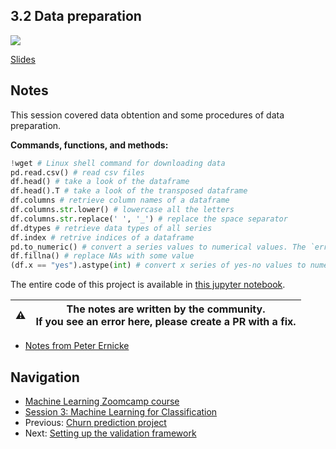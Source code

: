 
## 3.2 Data preparation

<a href="https://www.youtube.com/watch?v=VSGGU9gYvdg&list=PL3MmuxUbc_hIhxl5Ji8t4O6lPAOpHaCLR"><img src="images/thumbnail-3-02.jpg"></a>

[Slides](https://www.slideshare.net/AlexeyGrigorev/ml-zoomcamp-3-machine-learning-for-classification)

## Notes

This session covered data obtention and some procedures of data preparation. 

**Commands, functions, and methods:** 

```python
!wget # Linux shell command for downloading data
pd.read.csv() # read csv files
df.head() # take a look of the dataframe
df.head().T # take a look of the transposed dataframe
df.columns # retrieve column names of a dataframe
df.columns.str.lower() # lowercase all the letters
df.columns.str.replace(' ', '_') # replace the space separator
df.dtypes # retrieve data types of all series
df.index # retrive indices of a dataframe
pd.to_numeric() # convert a series values to numerical values. The `errors=coerce` argument allows making the transformation despite some encountered errors.
df.fillna() # replace NAs with some value
(df.x == "yes").astype(int) # convert x series of yes-no values to numerical values.
```

The entire code of this project is available in [this jupyter notebook](https://github.com/alexeygrigorev/mlbookcamp-code/blob/master/chapter-03-churn-prediction/03-churn.ipynb).

|⚠️|The notes are written by the community.<br>If you see an error here, please create a PR with a fix.|
|---|:-:|

* [Notes from Peter Ernicke](https://knowmledge.com/2023/09/26/ml-zoomcamp-2023-machine-learning-for-classification-part-2/)

## Navigation

* [Machine Learning Zoomcamp course](../)
* [Session 3: Machine Learning for Classification](./)
* Previous: [Churn prediction project](01-churn-project.md)
* Next: [Setting up the validation framework](03-validation.md)
